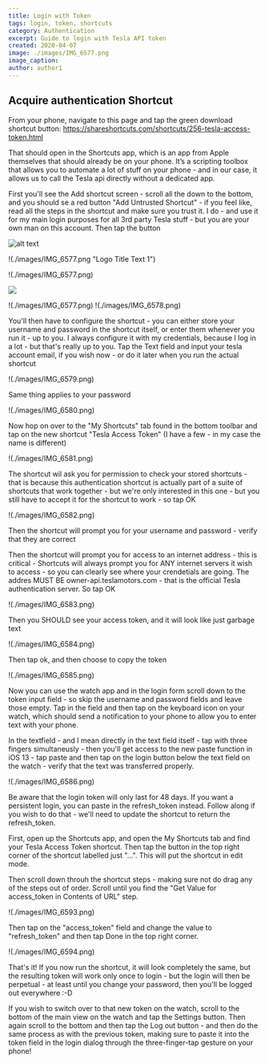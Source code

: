 ```yaml
---
title: Login with Token
tags: login, token, shortcuts
category: Authentication
excerpt: Guide to login with Tesla API token
created: 2020-04-07
image: ./images/IMG_6577.png
image_caption: 
author: author1
---
```


## Acquire authentication Shortcut

From your phone, navigate to this page and tap the green download shortcut button: https://shareshortcuts.com/shortcuts/256-tesla-access-token.html

That should open in the Shortcuts app, which is an app from Apple themselves that should already be on your phone. It’s a scripting toolbox that allows you to automate a lot of stuff on your phone - and in our case, it allows us to call the Tesla api directly without a dedicated app. 

First you'll see the Add shortcut screen - scroll all the down to the bottom, and you should se a red button "Add Untrusted Shortcut" - if you feel like, read all the steps in the shortcut and make sure you trust it. I do - and use it for my main login purposes for all 3rd party Tesla stuff - but you are your own man on this account. Then tap the button

![alt text](./images/IMG_6577.png "Logo Title Text 1")

!(./images/IMG_6577.png "Logo Title Text 1")

!(./images/IMG_6577.png)

![](./images/IMG_6577.png "")

!(./images/IMG_6577.png) !(./images/IMG_6578.png)

You'll then have to configure the shortcut - you can either store your username and password in the shortcut itself, or enter them whenever you run it - up to you. I always configure it with my credentials, because I log in a lot - but that's really up to you. Tap the Text field and input your tesla account email, if you wish now - or do it later when you run the actual shortcut

!(./images/IMG_6579.png)

Same thing applies to your password

!(./images/IMG_6580.png)

Now hop on over to the "My Shortcuts" tab found in the bottom toolbar and tap on the new shortcut "Tesla Access Token" (I have a few - in my case the name is different)

!(./images/IMG_6581.png)

The shortcut wil ask you for permission to check your stored shortcuts - that is because this authentication shortcut is actually part of a suite of shortcuts that work together - but we're only interested in this one - but you still have to accept it for the shortcut to work - so tap OK

!(./images/IMG_6582.png)

Then the shortcut will prompt you for your username and password - verify that they are correct

Then the shortcut will prompt you for access to an internet address - this is critical - Shortcuts will always prompt you for ANY internet servers it wish to access - so you can clearly see where your crendetials are going. The addres MUST BE owner-api.teslamotors.com - that is the official Tesla authentication server. So tap OK

!(./images/IMG_6583.png)

Then you SHOULD see your access token, and it will look like just garbage text

!(./images/IMG_6584.png)

Then tap ok, and then choose to copy the token

!(./images/IMG_6585.png)

Now you can use the watch app and in the login form scroll down to the token input field - so skip the username and password fields and leave those empty. Tap in the field and then tap on the keyboard icon on your watch, which should send a notification to your phone to allow you to enter text with your phone. 

In the textfield - and I mean directly in the text field itself - tap with three fingers simultaneusly - then you'll get access to the new paste function in iOS 13 - tap paste and then tap on the login button below the text field on the watch - verify that the text was transferred properly. 

!(./images/IMG_6586.png)

Be aware that the login token will only last for 48 days. If you want a persistent login, you can paste in the refresh_token instead. Follow along if you wish to do that - we'll need to update the shortcut to return the refresh_token. 

First, open up the Shortcuts app, and open the My Shortcuts tab and find your Tesla Access Token shortcut. Then tap the button in the top right corner of the shortcut labelled just "...". This will put the shortcut in edit mode. 

Then scroll down throuh the shortcut steps - making sure not do drag any of the steps out of order. Scroll until you find the "Get Value for access_token in Contents of URL" step. 

!(./images/IMG_6593.png)

Then tap on the "access_token" field and change the value to "refresh_token" and then tap Done in the top right corner. 

!(./images/IMG_6594.png)

That's it! If you now run the shortcut, it will look completely the same, but the resulting token will work only once to login - but the login will then be perpetual - at least until you change your password, then you'll be logged out everywhere :-D

If you wish to switch over to that new token on the watch, scroll to the bottom of the main view on the watch and tap the Settings button. Then again scroll to the bottom and then tap the Log out button - and then do the same process as with the previous token, making sure to paste it into the token field in the login dialog through the three-finger-tap gesture on your phone!